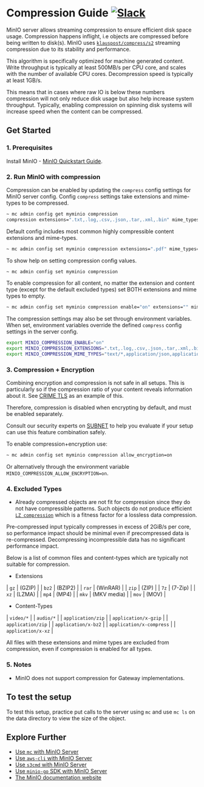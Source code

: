 # Compression Guide [![Slack](https://slack.min.io/slack?type=svg)](https://slack.min.io)

MinIO server allows streaming compression to ensure efficient disk space usage.
Compression happens inflight, i.e objects are compressed before being written to disk(s).
MinIO uses [`klauspost/compress/s2`](https://github.com/klauspost/compress/tree/master/s2)
streaming compression due to its stability and performance.

This algorithm is specifically optimized for machine generated content.
Write throughput is typically at least 500MB/s per CPU core,
and scales with the number of available CPU cores.
Decompression speed is typically at least 1GB/s.

This means that in cases where raw IO is below these numbers
compression will not only reduce disk usage but also help increase system throughput.
Typically, enabling compression on spinning disk systems
will increase speed when the content can be compressed.

## Get Started

### 1. Prerequisites

Install MinIO - [MinIO Quickstart Guide](https://docs.min.io/docs/minio-quickstart-guide).

### 2. Run MinIO with compression

Compression can be enabled by updating the `compress` config settings for MinIO server config.
Config `compress` settings take extensions and mime-types to be compressed.

```bash
~ mc admin config get myminio compression
compression extensions=".txt,.log,.csv,.json,.tar,.xml,.bin" mime_types="text/*,application/json,application/xml"
```

Default config includes most common highly compressible content extensions and mime-types.

```bash
~ mc admin config set myminio compression extensions=".pdf" mime_types="application/pdf"
```

To show help on setting compression config values.

```bash
~ mc admin config set myminio compression
```

To enable compression for all content, no matter the extension and content type
(except for the default excluded types) set BOTH extensions and mime types to empty.

```bash
~ mc admin config set myminio compression enable="on" extensions="" mime_types=""
```

The compression settings may also be set through environment variables.
When set, environment variables override the defined `compress` config settings in the server config.

```bash
export MINIO_COMPRESSION_ENABLE="on"
export MINIO_COMPRESSION_EXTENSIONS=".txt,.log,.csv,.json,.tar,.xml,.bin"
export MINIO_COMPRESSION_MIME_TYPES="text/*,application/json,application/xml"
```

### 3. Compression + Encryption

Combining encryption and compression is not safe in all setups.
This is particularly so if the compression ratio of your content reveals information about it.
See [CRIME TLS](https://en.wikipedia.org/wiki/CRIME) as an example of this.

Therefore, compression is disabled when encrypting by default, and must be enabled separately.

Consult our security experts on [SUBNET](https://min.io/pricing) to help you evaluate if
your setup can use this feature combination safely.

To enable compression+encryption use:

```bash
~ mc admin config set myminio compression allow_encryption=on
```

Or alternatively through the environment variable `MINIO_COMPRESSION_ALLOW_ENCRYPTION=on`.

### 4. Excluded Types

- Already compressed objects are not fit for compression since they do not have compressible patterns.
Such objects do not produce efficient [`LZ compression`](https://en.wikipedia.org/wiki/LZ77_and_LZ78)
which is a fitness factor for a lossless data compression.

Pre-compressed input typically compresses in excess of 2GiB/s per core,
so performance impact should be minimal even if precompressed data is re-compressed.
Decompressing incompressible data has no significant performance impact.

Below is a list of common files and content-types which are typically not suitable for compression.

- Extensions

 | `gz`  | (GZIP)      |
 | `bz2` | (BZIP2)     |
 | `rar` | (WinRAR)    |
 | `zip` | (ZIP)       |
 | `7z`  | (7-Zip)     |
 | `xz`  | (LZMA)      |
 | `mp4` | (MP4)       |
 | `mkv` | (MKV media) |
 | `mov` | (MOV)       |

- Content-Types

 | `video/*`                |
 | `audio/*`                |
 | `application/zip`        |
 | `application/x-gzip`     |
 | `application/zip`        |
 | `application/x-bz2`      |
 | `application/x-compress` |
 | `application/x-xz`       |

All files with these extensions and mime types are excluded from compression,
even if compression is enabled for all types.

### 5. Notes

- MinIO does not support compression for Gateway implementations.

## To test the setup

To test this setup, practice put calls to the server using `mc` and use `mc ls` on
the data directory to view the size of the object.

## Explore Further

- [Use `mc` with MinIO Server](https://docs.min.io/docs/minio-client-quickstart-guide)
- [Use `aws-cli` with MinIO Server](https://docs.min.io/docs/aws-cli-with-minio)
- [Use `s3cmd` with MinIO Server](https://docs.min.io/docs/s3cmd-with-minio)
- [Use `minio-go` SDK with MinIO Server](https://docs.min.io/docs/golang-client-quickstart-guide)
- [The MinIO documentation website](https://docs.min.io)
